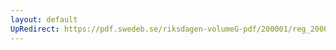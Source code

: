 ```yaml
---
layout: default
UpRedirect: https://pdf.swedeb.se/riksdagen-volumeG-pdf/200001/reg_200001/reg_200001_0543.pdf
---
```

